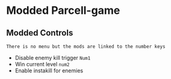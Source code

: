 # Modded Parcell-game
## Modded Controls
`There is no menu but the mods are linked to the number keys`
* Disable enemy kill trigger `Num1`
* Win current level `num2`
* Enable instakill for enemies

